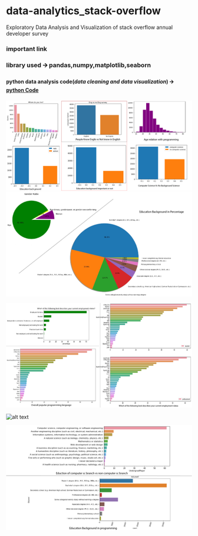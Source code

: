 # data-analytics_stack-overflow
Exploratory Data Analysis and Visualization of stack overflow annual developer survey

### important link
### library used 🡪 **pandas**,**numpy**,**matplotlib**,**seaborn**

#### python data analysis code(*data cleaning and data visualization*) 🡪  [python Code](https://github.com/gourangasatapathyvit/data-analytics_stack-overflow/blob/main/stackoverflow.ipynb)

####


![alt text](https://github.com/gourangasatapathyvit/data-analytics_stack-overflow/blob/main/img/Artboard%202.jpg)
![alt text](https://github.com/gourangasatapathyvit/data-analytics_stack-overflow/blob/main/img/Artboard%203.jpg)

![alt text](https://github.com/gourangasatapathyvit/data-analytics_stack-overflow/blob/main/img/Artboard%204.jpg)

![alt text](https://github.com/gourangasatapathyvit/data-analytics_stack-overflow/blob/main/img/Artboard%205.jpg)


![alt text](https://github.com/gourangasatapathyvit/data-analytics_stack-overflow/blob/main/img/Artboard%206.jpg)
